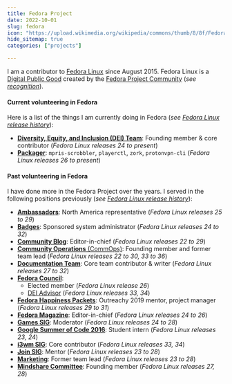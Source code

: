 ```yaml
---
title: Fedora Project
date: 2022-10-01
slug: fedora
icon: "https://upload.wikimedia.org/wikipedia/commons/thumb/8/8f/Fedora_logo_%282021%29.svg/2880px-Fedora_logo_%282021%29.svg.png"
hide_sitemap: true
categories: ["projects"]

---
```


I am a contributor to [Fedora Linux][19] since August 2015.
Fedora Linux is a [Digital Public Good][20] created by the [Fedora Project Community][1]
(_see [recognition][21]_).

#### Current volunteering in Fedora

Here is a list of the things I am currently doing in Fedora (_see [Fedora Linux release history][22]_):

* [**Diversity, Equity, and Inclusion (DEI) Team**][2]:
  Founding member & core contributor (_Fedora Linux releases 24 to present_)
* [**Packager**][3]:
  `mpris-scrobbler`, `playerctl`, `zork`, `protonvpn-cli` (_Fedora Linux releases 26 to present_)

#### Past volunteering in Fedora

I have done more in the Fedora Project over the years.
I served in the following positions previously (_see [Fedora Linux release history][22]_):

* [**Ambassadors**][4]:
  North America representative (_Fedora Linux releases 25 to 29_)
* [**Badges**][5]:
  Sponsored system administrator (_Fedora Linux releases 24 to 32_)
* [**Community Blog**][6]:
  Editor-in-chief (_Fedora Linux releases 22 to 29_)
* [**Community Operations** (CommOps)][7]:
  Founding member and former team lead (_Fedora Linux releases 22 to 30, 33 to 36_)
* [**Documentation Team**][18]:
  Core team contributor & writer (_Fedora Linux releases 27 to 32_)
* [**Fedora Council**][8]:
  * Elected member (_Fedora Linux release 26_)
  * [DEI Advisor][16] (_Fedora Linux releases 33, 34_)
* [**Fedora Happiness Packets**][9]:
  Outreachy 2019 mentor, project manager (_Fedora Linux releases 29 to 31_)
* [**Fedora Magazine**][10]:
  Editor-in-chief (_Fedora Linux releases 24 to 26_)
* [**Games SIG**][11]:
  Moderator (_Fedora Linux releases 24 to 28_)
* [**Google Summer of Code 2016**][12]:
  Student intern (_Fedora Linux releases 23, 24_)
* [**i3wm SIG**][17]:
  Core contributor (_Fedora Linux releases 33, 34_)
* [**Join SIG**][13]:
  Mentor (_Fedora Linux releases 23 to 28_)
* [**Marketing**][14]:
  Former team lead (_Fedora Linux releases 23 to 28_)
* [**Mindshare Committee**][15]:
  Founding member (_Fedora Linux releases 27, 28_)

[1]: https://docs.fedoraproject.org/en-US/project/
[2]: https://docs.fedoraproject.org/en-US/diversity-inclusion/
[3]: https://fedoraproject.org/wiki/Join_the_package_collection_maintainers
[4]: https://fedoraproject.org/wiki/Ambassadors
[5]: https://docs.fedoraproject.org/en-US/badges/
[6]: https://communityblog.fedoraproject.org/author/jflory7/
[7]: https://docs.fedoraproject.org/en-US/commops/contribute/commops-landing/
[8]: https://docs.fedoraproject.org/en-US/council/
[9]: https://pagure.io/fedora-commops/fedora-happiness-packets
[10]: https://fedoramagazine.org/author/jflory7/
[11]: https://fedoraproject.org/wiki/SIGs/Games
[12]: https://docs.fedoraproject.org/en-US/mentored-projects/gsoc/2016/
[13]: https://docs.fedoraproject.org/en-US/fedora-join/
[14]: https://fedoraproject.org/wiki/Marketing
[15]: https://docs.fedoraproject.org/en-US/mindshare-committee/
[16]: https://docs.fedoraproject.org/en-US/diversity-inclusion/roles/council-advisor/
[17]: https://docs.fedoraproject.org/en-US/i3/
[18]: https://docs.fedoraproject.org/en-US/fedora-docs/
[19]: https://getfedora.org
[20]: https://digitalpublicgoods.net/digital-public-goods/
[21]: https://digitalpublicgoods.net/registry/fedora-linux.html
[22]: https://en.wikipedia.org/wiki/Fedora_version_history#Version_history
